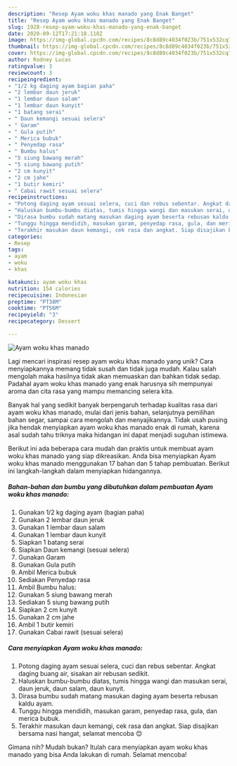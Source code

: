 ```yaml
---
description: "Resep Ayam woku khas manado yang Enak Banget"
title: "Resep Ayam woku khas manado yang Enak Banget"
slug: 1928-resep-ayam-woku-khas-manado-yang-enak-banget
date: 2020-09-12T17:21:18.118Z
image: https://img-global.cpcdn.com/recipes/8c8d89c4034f023b/751x532cq70/ayam-woku-khas-manado-foto-resep-utama.jpg
thumbnail: https://img-global.cpcdn.com/recipes/8c8d89c4034f023b/751x532cq70/ayam-woku-khas-manado-foto-resep-utama.jpg
cover: https://img-global.cpcdn.com/recipes/8c8d89c4034f023b/751x532cq70/ayam-woku-khas-manado-foto-resep-utama.jpg
author: Rodney Lucas
ratingvalue: 3
reviewcount: 3
recipeingredient:
- "1/2 kg daging ayam bagian paha"
- "2 lembar daun jeruk"
- "1 lembar daun salam"
- "1 lembar daun kunyit"
- "1 batang serai"
- " Daun kemangi sesuai selera"
- " Garam"
- " Gula putih"
- " Merica bubuk"
- " Penyedap rasa"
- " Bumbu halus"
- "5 siung bawang merah"
- "5 siung bawang putih"
- "2 cm kunyit"
- "2 cm jahe"
- "1 butir kemiri"
- " Cabai rawit sesuai selera"
recipeinstructions:
- "Potong daging ayam sesuai selera, cuci dan rebus sebentar. Angkat daging buang air, sisakan air rebusan sedikit."
- "Haluskan bumbu-bumbu diatas, tumis hingga wangi dan masukan serai, daun jeruk, daun salam, daun kunyit."
- "Dirasa bumbu sudah matang masukan daging ayam beserta rebusan kaldu ayam."
- "Tunggu hingga mendidih, masukan garam, penyedap rasa, gula, dan merica bubuk."
- "Terakhir masukan daun kemangi, cek rasa dan angkat. Siap disajikan bersama nasi hangat, selamat mencoba 😊"
categories:
- Resep
tags:
- ayam
- woku
- khas

katakunci: ayam woku khas 
nutrition: 154 calories
recipecuisine: Indonesian
preptime: "PT38M"
cooktime: "PT56M"
recipeyield: "3"
recipecategory: Dessert

---
```



![Ayam woku khas manado](https://img-global.cpcdn.com/recipes/8c8d89c4034f023b/751x532cq70/ayam-woku-khas-manado-foto-resep-utama.jpg)

Lagi mencari inspirasi resep ayam woku khas manado yang unik? Cara menyiapkannya memang tidak susah dan tidak juga mudah. Kalau salah mengolah maka hasilnya tidak akan memuaskan dan bahkan tidak sedap. Padahal ayam woku khas manado yang enak harusnya sih mempunyai aroma dan cita rasa yang mampu memancing selera kita.

Banyak hal yang sedikit banyak berpengaruh terhadap kualitas rasa dari ayam woku khas manado, mulai dari jenis bahan, selanjutnya pemilihan bahan segar, sampai cara mengolah dan menyajikannya. Tidak usah pusing jika hendak menyiapkan ayam woku khas manado enak di rumah, karena asal sudah tahu triknya maka hidangan ini dapat menjadi suguhan istimewa.




Berikut ini ada beberapa cara mudah dan praktis untuk membuat ayam woku khas manado yang siap dikreasikan. Anda bisa menyiapkan Ayam woku khas manado menggunakan 17 bahan dan 5 tahap pembuatan. Berikut ini langkah-langkah dalam menyiapkan hidangannya.

<!--inarticleads1-->

##### Bahan-bahan dan bumbu yang dibutuhkan dalam pembuatan Ayam woku khas manado:

1. Gunakan 1/2 kg daging ayam (bagian paha)
1. Gunakan 2 lembar daun jeruk
1. Gunakan 1 lembar daun salam
1. Gunakan 1 lembar daun kunyit
1. Siapkan 1 batang serai
1. Siapkan  Daun kemangi (sesuai selera)
1. Gunakan  Garam
1. Gunakan  Gula putih
1. Ambil  Merica bubuk
1. Sediakan  Penyedap rasa
1. Ambil  Bumbu halus:
1. Gunakan 5 siung bawang merah
1. Sediakan 5 siung bawang putih
1. Siapkan 2 cm kunyit
1. Gunakan 2 cm jahe
1. Ambil 1 butir kemiri
1. Gunakan  Cabai rawit (sesuai selera)




<!--inarticleads2-->

##### Cara menyiapkan Ayam woku khas manado:

1. Potong daging ayam sesuai selera, cuci dan rebus sebentar. Angkat daging buang air, sisakan air rebusan sedikit.
1. Haluskan bumbu-bumbu diatas, tumis hingga wangi dan masukan serai, daun jeruk, daun salam, daun kunyit.
1. Dirasa bumbu sudah matang masukan daging ayam beserta rebusan kaldu ayam.
1. Tunggu hingga mendidih, masukan garam, penyedap rasa, gula, dan merica bubuk.
1. Terakhir masukan daun kemangi, cek rasa dan angkat. Siap disajikan bersama nasi hangat, selamat mencoba 😊




Gimana nih? Mudah bukan? Itulah cara menyiapkan ayam woku khas manado yang bisa Anda lakukan di rumah. Selamat mencoba!

